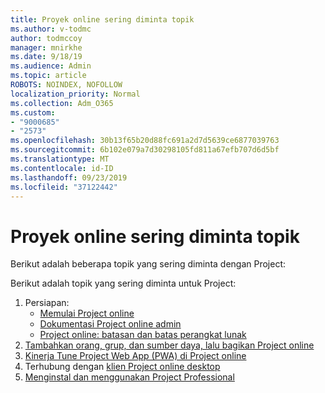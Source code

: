 ```yaml
---
title: Proyek online sering diminta topik
ms.author: v-todmc
author: todmccoy
manager: mnirkhe
ms.date: 9/18/19
ms.audience: Admin
ms.topic: article
ROBOTS: NOINDEX, NOFOLLOW
localization_priority: Normal
ms.collection: Adm_O365
ms.custom:
- "9000685"
- "2573"
ms.openlocfilehash: 30b13f65b20d88fc691a2d7d5639ce6877039763
ms.sourcegitcommit: 6b102e079a7d30298105fd811a67efb707d6d5bf
ms.translationtype: MT
ms.contentlocale: id-ID
ms.lasthandoff: 09/23/2019
ms.locfileid: "37122442"
---
```

# <a name="project-online-frequently-requested-topics"></a>Proyek online sering diminta topik

Berikut adalah beberapa topik yang sering diminta dengan Project:

Berikut adalah topik yang sering diminta untuk Project:
1.  Persiapan: 
    -   [Memulai Project online](https://docs.microsoft.comProjectOnline/get-started-with-project-online) 
    -   [Dokumentasi Project online admin](https://docs.microsoft.com/projectonline/project-online) 
    -   [Project online: batasan dan batas perangkat lunak](https://docs.microsoft.com/ProjectOnline/project-online-software-boundaries-and-limits) 
2.  [Tambahkan orang, grup, dan sumber daya, lalu bagikan Project online](https://docs.microsoft.com/projectonline/step-2-add-people-to-project-online) 
3.  [Kinerja Tune Project Web App (PWA) di Project online](https://docs.microsoft.com/projectonline/tune-project-online-performance)
4.  Terhubung dengan [klien Project online desktop](https://docs.microsoft.com/projectonline/connect-to-project-online-with-the-project-online-desktop-client) 
5.  [Menginstal dan menggunakan Project Professional](https://support.office.com/article/install-project-7059249b-d9fe-4d61-ab96-5c5bf435f281?ui=en-US&rs=en-US&ad=US) 
